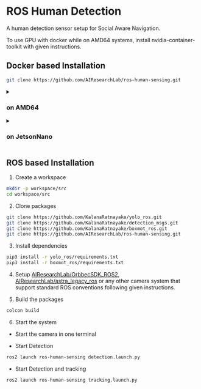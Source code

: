 # ROS Human Detection

A human detection sensor setup for Social Aware Navigation.

To use GPU with docker while on AMD64 systems, install nvidia-container-toolkit with given instructions.

## Docker based Installation

```sh
git clone https://github.com/AIResearchLab/ros-human-sensing.git
```

<details> 
<summary> <h3> on AMD64 </h3> </summary>

### Startup Detection

Run this on the terminal to start camera and detection

```sh
cd src/ros-human-sensing/docker
docker compose -f compose.detection.amd64.yml pull
docker compose -f compose.detection.amd64.yml up
```

Run this on the terminal to start tracking

```sh
cd src/ros-human-sensing/docker
docker compose -f compose.tracking.amd64.yml pull
docker compose -f compose.tracking.amd64.yml up
```

### Stopping

```sh
docker compose -f compose.amd64.yml down
```

### Remove docker volumes for resetting

```sh
docker volume rm ros-human-sensing_yolo
```

</details>

<details> 
<summary> <h3> on JetsonNano </h3> </summary>

### Startup

```sh
cd src/ros-human-sensing/docker
docker compose -f compose.jnano.yml pull
docker compose -f compose.jnano.yml up
```

### Stopping

```sh
docker compose -f compose.jnano.yml down
```

### Remove docker volumes for resetting

```sh
docker volume rm ros-human-sensing_yolo
```
</details>

## ROS based Installation

1) Create a workspace

```bash
mkdir -p workspace/src
cd workspace/src
```

2) Clone packages

```bash
git clone https://github.com/KalanaRatnayake/yolo_ros.git
git clone https://github.com/KalanaRatnayake/detection_msgs.git
git clone https://github.com/KalanaRatnayake/boxmot_ros.git
git clone https://github.com/AIResearchLab/ros-human-sensing.git
```

3) Install dependencies

```bash
pip3 install -r yolo_ros/requirements.txt
pip3 install -r boxmot_ros/requirements.txt
```

4) Setup [AIResearchLab/OrbbecSDK_ROS2](https://github.com/AIResearchLab/OrbbecSDK_ROS2), [AIResearchLab/astra_legacy_ros](https://github.com/AIResearchLab/astra_legacy_ros) or any other camera system that support standard ROS conventions following given instructions. 

5) Build the packages

```bash
colcon build
```

6) Start the system

- Start the camera in one terminal

- Start Detection
```bash
ros2 launch ros-human-sensing detection.launch.py
```
- Start Detection and tracking
```bash
ros2 launch ros-human-sensing tracking.launch.py
```